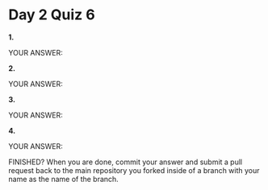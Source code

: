 # Day 2 Quiz 6

**1.**

YOUR ANSWER:

**2.**

YOUR ANSWER:

**3.**

YOUR ANSWER:

**4.**

YOUR ANSWER:

FINISHED? When you are done, commit your answer and submit a pull request back to the main repository you forked inside of a branch with your name as the name of the branch.

